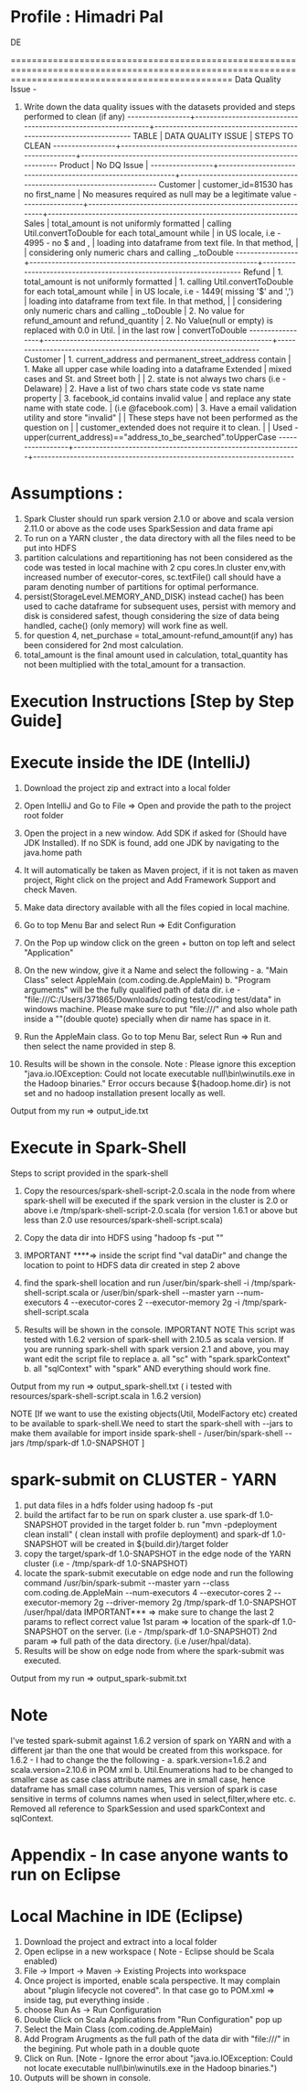 Profile : Himadri Pal
=======
DE

======================================================================================================================================================
Data Quality Issue -

1. Write down the data quality issues with the datasets provided and steps performed to clean (if any)
-----------------+--------------------------------------------------------------+--------------------------------------------------------------------
    TABLE        |     DATA QUALITY ISSUE                                       |      STEPS TO CLEAN
-----------------+--------------------------------------------------------------+--------------------------------------------------------------------
    Product      |      No DQ Issue                                             |
-----------------+--------------------------------------------------------------+--------------------------------------------------------------------
    Customer     |      customer_id=81530 has no first_name                     |   No measures required as null may be a legitimate value
-----------------+--------------------------------------------------------------+--------------------------------------------------------------------
    Sales        |      total_amount is not uniformly formatted                 |   calling Util.convertToDouble for each total_amount while
                 |      in US locale, i.e - 4995 - no $ and ,                   |   loading into dataframe from text file. In that method,
                 |                                                              |   considering only numeric chars and calling _.toDouble
-----------------+--------------------------------------------------------------+--------------------------------------------------------------------
    Refund       |      1. total_amount is not uniformly formatted              |   1. calling Util.convertToDouble for each total_amount while
                 |      in US locale, i.e - 1449( missing '$' and ',')          |     loading into dataframe from text file. In that method,
                 |                                                              |     considering only numeric chars and calling _.toDouble
                 |      2. No value for refund_amount and refund_quantity       |   2. No Value(null or empty) is replaced with 0.0 in Util.
                 |       in the last row                                        |      convertToDouble
-----------------+--------------------------------------------------------------+---------------------------------------------------------------------
    Customer     |      1. current_address and permanent_street_address contain |   1. Make all upper case while loading into a dataframe
    Extended     |       mixed cases and St. and Street both                    |
                 |      2. state is not always two chars (i.e -Delaware)        |   2. Have a list of two chars state code vs state name property
                 |      3. facebook_id contains invalid value                   |      and replace any state name with state code.
                 |        (i.e @facebook.com)                                   |   3. Have a email validation utility and store "invalid"
                 |                                                              |   These steps have not been performed as the question on
                 |                                                              |   customer_extended does not require it to clean.
                 |                                                              |   Used  - upper(current_address)=="address_to_be_searched".toUpperCase
-----------------+--------------------------------------------------------------+-----------------------------------------------------------------------

Assumptions :
==================================================================================================================================================================

1. Spark Cluster should run spark version 2.1.0 or above and scala version 2.11.0 or above  as the code uses SparkSession and data frame api
2. To run on a YARN cluster , the data directory with all the files need to be put into HDFS
3. partition calculations and repartitioning has not been considered as the code was tested in local machine with 2 cpu cores.In cluster env,with increased number of
   executor-cores, sc.textFile() call should have a param denoting number of partitions for optimal performance.
4. persist(StorageLevel.MEMORY_AND_DISK) instead cache() has been used to cache dataframe for subsequent uses, persist with memory and disk is considered safest,
  though considering the size of data being handled, cache() (only memory) will work fine as well.
5. for question 4, net_purchase = total_amount-refund_amount(if any) has been considered for 2nd most calculation.
6. total_amount is the final amount used in calculation, total_quantity has not been multiplied with the total_amount for a transaction.

Execution Instructions [Step by Step Guide]
===================================================================================================================================================================
Execute inside the IDE (IntelliJ)
================================
1. Download the project zip and extract into a local folder
2. Open IntelliJ and Go to File => Open and provide the path to the project root folder
3. Open the project in a new window. Add SDK if asked for (Should have JDK Installed). If no SDK is found, add one JDK by navigating to the java.home path
4. It will automatically be taken as Maven project, if it is not taken as maven project, Right click on the project and Add Framework Support and check Maven.
5. Make data directory available with all the files copied in local machine.
6. Go to top Menu Bar and select Run => Edit Configuration
7. On the Pop up window click on the green + button on top left and select "Application"
8. On the new window, give it a Name and select the following -
    a. "Main Class" select AppleMain (com.coding.de.AppleMain)
    b.  "Program arguments" will be the fully qualified path of data dir.
         i.e - "file:///C:/Users/371865/Downloads/coding test/coding test/data" in windows machine.
         Please make sure to put "file:///" and also whole path inside a ""(double quote) specially when dir name has space in it.

9. Run the AppleMain class. Go to top Menu Bar, select Run => Run and then select the name provided in step 8.
10. Results will be shown in the console.
Note : Please ignore this exception "java.io.IOException: Could not locate executable null\bin\winutils.exe in the Hadoop binaries."
Error occurs because ${hadoop.home.dir} is not set and no hadoop installation present locally as well.

Output from my run  => output_ide.txt


Execute in Spark-Shell
======================
Steps to script provided in the spark-shell
1. Copy the resources/spark-shell-script-2.0.scala in the node from where spark-shell will be executed if the spark version in the cluster is 2.0 or above
   i.e /tmp/spark-shell-script-2.0.scala (for version 1.6.1 or above but less than 2.0 use resources/spark-shell-script.scala)
2. Copy the data dir into HDFS using "hadoop fs -put <source folder on edge node> <hdfs folder>""
3. IMPORTANT ****=> inside the script find "val dataDir" and change the location to point to HDFS data dir created in step 2 above
4. find the spark-shell location and run
    /user/bin/spark-shell -i /tmp/spark-shell-script.scala
    or
    /user/bin/spark-shell --master yarn --num-executors 4 --executor-cores 2 --executor-memory 2g -i /tmp/spark-shell-script.scala

5. Results will be shown in the console.
IMPORTANT NOTE This script was tested with 1.6.2 version of spark-shell with 2.10.5 as scala version.
If you are running spark-shell with spark version 2.1 and above, you may want edit the script file to replace
        a. all "sc" with "spark.sparkContext"
        b. all "sqlContext" with "spark"
AND everything should work fine.

Output from my run  => output_spark-shell.txt ( i tested with resources/spark-shell-script.scala in 1.6.2 version)

NOTE [If we want to use the existing objects(Util, ModelFactory etc) created to be available to spark-shell.We need to start the spark-shell with --jars to make them available for import inside spark-shell -
/user/bin/spark-shell --jars /tmp/spark-df 1.0-SNAPSHOT ]


spark-submit on CLUSTER - YARN
=============================

1. put data files in a hdfs folder using hadoop fs -put <source folder on edge node> <hdfs folder>
2. build the artifact far to be run on spark cluster
        a. use spark-df 1.0-SNAPSHOT provided in the target folder
        b. run "mvn -pdeployment clean install"  ( clean install with profile deployment) and spark-df 1.0-SNAPSHOT
           will be created in ${build.dir}/target folder
3. copy the target/spark-df 1.0-SNAPSHOT in the edge node of the YARN cluster (i.e  - /tmp/spark-df 1.0-SNAPSHOT)
4. locate the spark-submit executable on edge node and run the following command
    /usr/bin/spark-submit --master yarn  --class com.coding.de.AppleMain --num-executors 4 --executor-cores 2 --executor-memory 2g --driver-memory 2g /tmp/spark-df 1.0-SNAPSHOT /user/hpal/data
    IMPORTANT*** => make sure to change the last 2 params to reflect correct value
                    1st param => location of the spark-df 1.0-SNAPSHOT on the server. (i.e - /tmp/spark-df 1.0-SNAPSHOT)
                    2nd param => full path of the data directory. (i.e /user/hpal/data).
5. Results will be show on edge node from where the spark-submit was executed.

Output from my run  => output_spark-submit.txt

Note
====================
I've tested spark-submit against 1.6.2 version of spark on YARN and with a different jar than the one that would be created from this workspace.
for 1.6.2 - I had to change the the following -
    a. spark.version=1.6.2 and scala.version=2.10.6 in POM xml
    b. Util.Enumerations had to be changed to smaller case as case class attribute names are in small case, hence dataframe has small case column names,
        This version of spark is case sensitive in terms of columns names when used in select,filter,where etc.
    c. Removed all reference to SparkSession and used sparkContext and sqlContext.



Appendix - In case anyone wants to run on Eclipse
=============================================
Local Machine in IDE (Eclipse)
=============================
1. Download the project and extract into a local folder
2. Open eclipse in a new workspace ( Note - Eclipse should be Scala enabled)
3. File -> Import -> Maven -> Existing Projects into workspace
4. Once project is imported, enable scala perspective.
    It may complain about "plugin lifecycle not covered". In that case go to POM.xml => inside <build> tag, put everything inside <pluginManagement> </pluginManagement>.
5. choose Run As -> Run Configuration
6. Double Click on Scala Applications from "Run Configuration" pop up
7. Select the Main Class (com.coding.de.AppleMain)
8. Add Program Arugments as the full path of the data dir with "file:///" in the begining. Put whole path in a double quote
9. Click on Run. [Note - Ignore the error about "java.io.IOException: Could not locate executable null\bin\winutils.exe in the Hadoop binaries.")
10. Outputs will be shown in console.

